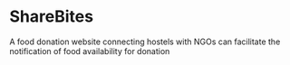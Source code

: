 # ShareBites
A food donation website connecting hostels with NGOs can facilitate the notification of food availability for donation
